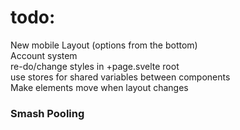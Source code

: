 # todo:

New mobile Layout (options from the bottom) \
Account system \
re-do/change styles in +page.svelte root \
use stores for shared variables between components \
Make elements move when layout changes

### Smash Pooling

